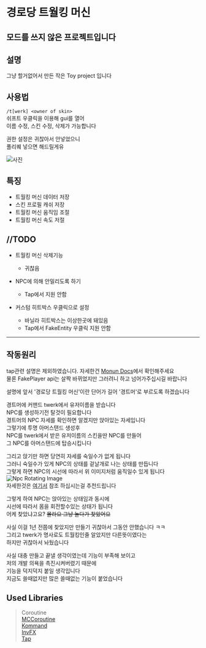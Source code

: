 # 경로당 트월킹 머신
## 모드를 쓰지 않은 프로젝트입니다
## 설명
그냥 할거없어서 만든 작은 Toy project 입니다

## 사용법
`/t[werk] <owner of skin>`   
쉬프트 우클릭을 이용해 gui를 열어   
이름 수정, 스킨 수정, 삭제가 가능합니다   

권한 설정은 귀찮아서 안넣었으니   
풀리퀘 넣으면 해드릴게유

![사진](images/image.gif)
## 특징
- 트월킹 머신 데이터 저장   
- 스킨 프로필 캐쉬 저장   
- 트월킹 머신 움직임 조절   
- 트월킹 머신 속도 저절   

## //TODO
- 트월킹 머신 삭제기능   
  -  귀찮음

- NPC에 의해 안밀리도록 하기   
  -  Tap에서 지원 안함

- 커스텀 히트박스 우클릭으로 설정   
  - 바닐라 히트박스는 이상한곳에 돼있음   
  - Tap에서 FakeEntity 우클릭 지원 안함   

---
## 작동원리

tap관련 설명은 제외하였습니다. 자세한건 [Monun Docs](https://monun.me/dev/tap/fake-entity)에서 확인해주세요   
물론 FakePlayer api는 살짝 바뀌었지만 그러려니 하고 넘어가주십시길 바랍니다


설명에 앞서 '경로당 트월킹 머신'이란 단어가 길어 '경트머'로 부르도록 하겠습니다


경트머에 커맨드 twerk에서 유저이름을 받습니다   
NPC를 생성하기전 탈것이 필요합니다   
경트머의 NPC 자세를 확인하면 알겠지만 앉아있는 자세입니다   
그렇기에 투명 아머스탠드 생성후   
NPC를 twerk에서 받은 유저이름의 스킨을딴 NPC를 만들어   
그 NPC를 아머스탠드에 탑승시킵니다   


그리고 앉기만 하면 당연히 자세를 숙일수가 없게 됩니다   
그러니 숙일수가 있게 NPC의 상태를 겉날개로 나는 상태를 만듭니다   
그렇게 하면 NPC의 시선에 따라서 위 이미지처럼 움직일수 있게 됩니다   
![Npc Rotating Image](https://i.imgur.com/qmvJmyU.gif)   
자세한것은 [여기서](https://www.spigotmc.org/threads/packet-discovery-rotating-player-models.318388/#post-3024113) 참조 하십시는걸 추천드립니다

그렇게 하여 NPC는 앉아있는 상태임과 동시에   
시선에 따라서 몸을 회전할수있는 상태가 됩니다   
어케 찾았냐고요? ~~몰라요 그냥 놀다가 찾았어요~~


사실 이걸 1년 전쯤에 찾았지만 만들기 귀찮아서 그동안 안했습니다 ㅋㅋ   
그리고 twerk가 명사로도 트월킹인줄 알았지만 다른뜻이였다는   
하지만 귀찮아서 놔뒀습니다   

사실 대충 만들고 끝낼 생각이였는데 기능이 부족해 보이고   
저의 개발 의욕을 촉진시켜버렸기 때문에   
기능을 덕지덕지 붙일 생각입니다   
지금도 쓸때없지만 많은 쓸때없는 기능이 붙었습니다   

## Used Libraries
> Coroutine   
> [MCCoroutine](https://github.com/Shynixn/MCCoroutine)   
> [Kommand](https://github.com/monun/kommand)   
> [InvFX](https://github.com/monun/invfx)   
> [Tap](https://github.com/monun/tap)   

